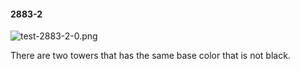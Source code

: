 #### 2883-2
![test-2883-2-0.png](https://github.com/lil-lab/nlvr/raw/master/nlvr/test/images/5/test-2883-2-0.png "test-2883-2-0.png")

There are two towers that has the same base color that is not black.